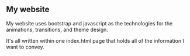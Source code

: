 ## My website
My website uses bootstrap and javascript as the technologies for the animations, transitions, and theme design.

It's all written within one index.html page that holds all of the information I want to convey.
